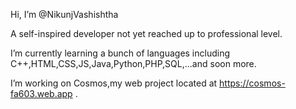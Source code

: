 Hi, I’m @NikunjVashishtha

A self-inspired developer not yet reached up to professional level.

I’m currently learning a bunch of languages including C++,HTML,CSS,JS,Java,Python,PHP,SQL,...and soon more.

I’m working on Cosmos,my web project located at https://cosmos-fa603.web.app .

<!---
NikunjVashishtha/NikunjVashishtha is a ✨ special ✨ repository because its `README.md` (this file) appears on your GitHub profile.
You can click the Preview link to take a look at your changes.
--->
